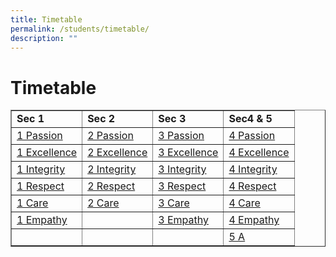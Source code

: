 ```yaml
---
title: Timetable
permalink: /students/timetable/
description: ""
---
```

# **Timetable**

<table border="1" style="border-collapse: collapse; width: 100%;">
<tbody>
<tr style="height: 20px;">
<td style="width: 25%; height: 20px;"><strong>Sec 1</strong></td>
<td style="width: 25%; height: 20px;"><strong>Sec 2</strong></td>
<td style="width: 25%; height: 20px;"><strong>Sec 3</strong></td>
<td style="width: 25%; height: 20px;"><strong>Sec4 &amp; 5</strong></td>
</tr>
<tr style="height: 21px;">
<td style="width: 25%; height: 21px;"><a href="/files/TT_Term%202%202023_All%20Classes_14%20Mar_Final%201.pdf">1 Passion</a></td>
<td style="width: 25%; height: 21px;"><a href="/files/TT_Term%202%202023_All%20Classes_14%20Mar_Final%207.pdf">2 Passion</a></td>
<td style="width: 25%; height: 21px;"><a href="/files/TT_Term%202%202023_All%20Classes_14%20Mar_Final%2012.pdf">3 Passion</a></td>
<td style="width: 25%; height: 21px;"><a href="/files/TT_Term%202%202023_4%20Passion_17Apr.pdf">4 Passion</a></td>
</tr>
<tr style="height: 21px;">
<td style="width: 25%; height: 21px;"><a href="/files/TT_Term%202%202023_All%20Classes_14%20Mar_Final%202.pdf">1 Excellence</a></td>
<td style="width: 25%; height: 21px;"><a href="/files/TT_Term%202%202023_All%20Classes_14%20Mar_Final%208.pdf">2 Excellence</a></td>
<td style="width: 25%; height: 21px;"><a href="/files/TT_Term%202%202023_All%20Classes_14%20Mar_Final%2013.pdf">3 Excellence</a></td>
<td style="width: 25%; height: 21px;"><a href="/files/TT_Term%202%202023_4%20Excellence_17Apr.pdf">4 Excellence</a></td>
</tr>
<tr style="height: 21px;">
<td style="width: 25%; height: 21px;"><a href="/files/TT_Term%202%202023_All%20Classes_14%20Mar_Final%203.pdf">1 Integrity</a></td>
<td style="width: 25%; height: 21px;"><a href="/files/TT_Term%202%202023_All%20Classes_14%20Mar_Final%209.pdf">2 Integrity</a></td>
<td style="width: 25%; height: 21px;"><a href="/files/TT_Term%202%202023_All%20Classes_14%20Mar_Final%2014.pdf">3 Integrity</a></td>
<td style="width: 25%; height: 21px;"><a href="/files/TT_Term%202%202023_All%20Classes_14%20Mar_Final%2020.pdf">4 Integrity</a></td>
</tr>
<tr style="height: 21px;">
<td style="width: 25%; height: 21px;"><a href="/files/TT_Term%202%202023_All%20Classes_14%20Mar_Final%204.pdf">1 Respect</a></td>
<td style="width: 25%; height: 21px;"><a href="/files/TT_Term%202%202023_All%20Classes_14%20Mar_Final%2010.pdf">2 Respect</a></td>
<td style="width: 25%; height: 21px;"><a href="/files/TT_Term%202%202023_All%20Classes_14%20Mar_Final%2015.pdf">3 Respect</a></td>
<td style="width: 25%; height: 21px;"><a href="/files/TT_Term%202%202023_All%20Classes_14%20Mar_Final%2021.pdf">4 Respect</a></td>
</tr>
<tr style="height: 21px;">
<td style="width: 25%; height: 21px;"><a href="/files/TT_Term%202%202023_All%20Classes_14%20Mar_Final%205.pdf">1 Care</a></td>
<td style="width: 25%; height: 21px;"><a href="/files/TT_Term%202%202023_All%20Classes_14%20Mar_Final%2011.pdf">2 Care</a></td>
<td style="width: 25%; height: 21px;"><a href="/files/TT_Term%202%202023_All%20Classes_14%20Mar_Final%2016.pdf">3 Care</a></td>
<td style="width: 25%; height: 21px;"><a href="/files/TT_Term%202%202023_All%20Classes_14%20Mar_Final%2022.pdf">4 Care</a></td>
</tr>
<tr style="height: 21px;">
<td style="width: 25%; height: 21px;"><a href="/files/TT_Term%202%202023_All%20Classes_14%20Mar_Final%206.pdf">1 Empathy</a></td>
<td style="width: 25%; height: 21px;"></td>
<td style="width: 25%; height: 21px;"><a href="/files/TT_Term%202%202023_All%20Classes_14%20Mar_Final%2017.pdf">3 Empathy</a></td>
<td style="width: 25%; height: 21px;"><a href="/files/TT_Term%202%202023_All%20Classes_14%20Mar_Final%2023.pdf">4 Empathy</a></td>
</tr>
<tr>
<td style="width: 25%;"></td>
<td style="width: 25%;"></td>
<td style="width: 25%;"></td>
<td style="width: 25%;"><a href="/files/TT_Term%202%202023_All%20Classes_14%20Mar_Final%2024.pdf">5 A</a></td>
</tr>
</tbody>
</table>